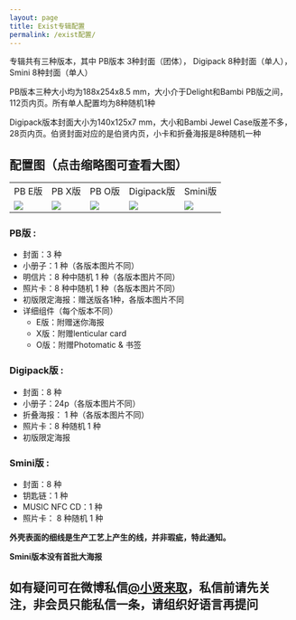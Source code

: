 ```yaml
---
layout: page
title: Exist专辑配置
permalink: /exist配置/
---
```



专辑共有三种版本，其中 PB版本 3种封面（团体）， Digipack 8种封面（单人），Smini 8种封面（单人）

PB版本三种大小均为188x254x8.5 mm，大小介于Delight和Bambi PB版之间，112页内页。所有单人配置均为8种随机1种

Digipack版本封面大小为140x125x7 mm，大小和Bambi Jewel Case版差不多，28页内页。伯贤封面对应的是伯贤内页，小卡和折叠海报是8种随机一种

## 配置图（点击缩略图可查看大图）
<font size=2>
<div class="row">
    <div class="span4">
        <table>
          <tr>
            <td>PB E版</td>
            <td>PB X版</td>
            <td>PB O版</td>
            <td>Digipack版</td>
            <td> Smini版</td>
          </tr>
          <tr>
            <td style="vertical-align: middle"><a href="https://s2.loli.net/2023/07/07/V45PlEFYX3BQgWk.jpg"><img src="https://s2.loli.net/2023/07/02/RxJSmigzPW8Hyr4.jpg" ></a></td>
            <td style="vertical-align: middle"><a href="https://s2.loli.net/2023/07/07/A6nPSXzJ8xZe4sl.jpg"><img src="https://s2.loli.net/2023/07/02/GUNHnAVJEqvFy8K.jpg" ></a></td>
            <td style="vertical-align: middle"><a href="https://s2.loli.net/2023/07/07/NgYpRahUD41lqv8.jpg"><img src="https://s2.loli.net/2023/07/02/jl8nE7Lfk4QOcsb.jpg" ></a></td>
            <td style="vertical-align: middle"><a href="https://s2.loli.net/2023/07/07/9R8IAK1YtZVmgSq.jpg"><img src="https://s2.loli.net/2023/07/02/2otq9x3Gmw5CAFL.jpg" ></a></td>
            <td style="vertical-align: middle"><a href="https://s2.loli.net/2023/07/07/mFTuSJpLGe84Ank.jpg"><img src="https://s2.loli.net/2023/07/07/p3Wo7VmChvc8RSK.jpg" ></a></td>
          </tr>
        </table>
    </div>
</div>
</font>

### PB版 : 
- 封面：3 种
- 小册子：1 种（各版本图片不同）
- 明信片：8 种中随机 1 种（各版本图片不同）
- 照片卡：8 种中随机 1 种（各版本图片不同）
- 初版限定海报：赠送版各1种，各版本图片不同
- 详细组件（每个版本不同）
  - E版：附赠迷你海报
  - X版：附赠lenticular card
  - O版：附赠Photomatic & 书签

### Digipack版 :
- 封面：8 种
- 小册子：24p（各版本图片不同）
- 折叠海报： 1 种（各版本图片不同）
- 照片卡：8 种随机 1 种
- 初版限定海报

### Smini版 :
- 封面：8 种
- 钥匙链：1 种
- MUSIC NFC CD：1 种
- 照片卡： 8 种随机 1 种

**外壳表面的细线是生产工艺上产生的线，并非瑕疵，特此通知。**

**Smini版本没有首批大海报**

## 如有疑问可在微博私信[**@小贤来取**](https://weibo.com/u/7440442261)，私信前请先关注，非会员只能私信一条，请组织好语言再提问

